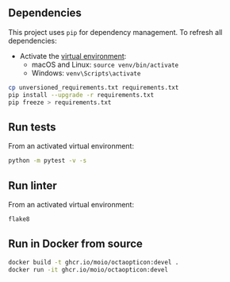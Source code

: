 ## Dependencies

This project uses `pip` for dependency management. To refresh all dependencies:

* Activate the [virtual environment](https://docs.python.org/3/library/venv.html):
  * macOS and Linux: `source venv/bin/activate`
  * Windows: `venv\Scripts\activate`

```sh
cp unversioned_requirements.txt requirements.txt
pip install --upgrade -r requirements.txt
pip freeze > requirements.txt
```

## Run tests

From an activated virtual environment:
```sh
python -m pytest -v -s
```

## Run linter

From an activated virtual environment:
```sh
flake8
```

## Run in Docker from source

```sh
docker build -t ghcr.io/moio/octaopticon:devel .
docker run -it ghcr.io/moio/octaopticon:devel
```
